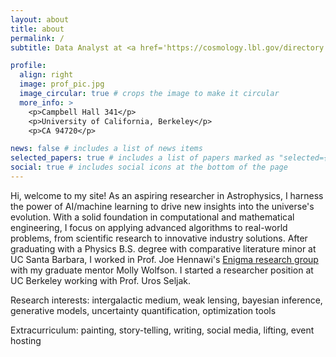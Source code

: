 ```yaml
---
layout: about
title: about
permalink: /
subtitle: Data Analyst at <a href='https://cosmology.lbl.gov/directory.html'>BCCP</a>. Previously  <a href='https://www.ucsb.edu/'>Gaucho</a>.

profile:
  align: right
  image: prof_pic.jpg
  image_circular: true # crops the image to make it circular
  more_info: >
    <p>Campbell Hall 341</p>
    <p>University of California, Berkeley</p>
    <p>CA 94720</p>

news: false # includes a list of news items
selected_papers: true # includes a list of papers marked as "selected={true}"
social: true # includes social icons at the bottom of the page
---
```


Hi, welcome to my site! As an aspiring researcher in Astrophysics, I harness the power of AI/machine learning to drive new insights into the universe's evolution. With a solid foundation in computational and mathematical engineering, I focus on applying advanced algorithms to real-world problems, from scientific research to innovative industry solutions. After graduating with a Physics B.S. degree with comparative literature minor at UC Santa Barbara, I worked in Prof. Joe Hennawi's [Enigma research group](https://enigma-igm.github.io) with my graduate mentor Molly Wolfson. I started a researcher position at UC Berkeley working with Prof. Uros Seljak. 

Research interests: intergalactic medium, weak lensing, bayesian inference, generative models, uncertainty quantification, optimization tools

Extracurriculum: painting, story-telling, writing, social media, lifting, event hosting